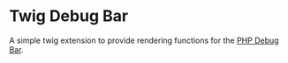 # Twig Debug Bar

A simple twig extension to provide rendering functions for the [PHP Debug Bar](http://github.com/maximebf/php-debugbar).